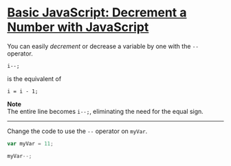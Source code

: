 # [Basic JavaScript: Decrement a Number with JavaScript](https://learn.freecodecamp.org/javascript-algorithms-and-data-structures/basic-javascript/decrement-a-number-with-javascript/)

You can easily _decrement_ or decrease a variable by one with the `--` operator.

`i--;`

is the equivalent of

`i = i - 1;`

**Note**  
The entire line becomes `i--;`, eliminating the need for the equal sign.

---

Change the code to use the `--` operator on `myVar`.

```js
var myVar = 11;

myVar--;
```